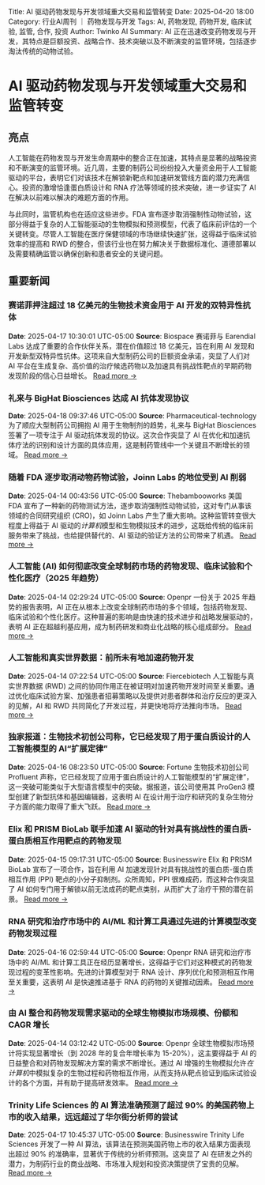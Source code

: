 Title: AI 驱动药物发现与开发领域重大交易和监管转变
Date: 2025-04-20 18:00
Category: 行业AI周刊 ｜ 药物发现与开发
Tags: AI, 药物发现, 药物开发, 临床试验, 监管, 合作, 投资
Author: Twinko AI
Summary: AI 正在迅速改变药物发现与开发，其特点是巨额投资、战略合作、技术突破以及不断演变的监管环境，包括逐步淘汰传统的动物试验。

# AI 驱动药物发现与开发领域重大交易和监管转变

## 亮点

人工智能在药物发现与开发生命周期中的整合正在加速，其特点是显著的战略投资和不断演变的监管环境。近几周，主要的制药公司纷纷投入大量资金用于人工智能驱动的平台，表明它们对该技术在解锁新靶点和加速研发管线方面的潜力充满信心。投资的激增恰逢蛋白质设计和 RNA 疗法等领域的技术突破，进一步证实了 AI 在解决以前难以解决的难题方面的作用。

与此同时，监管机构也在适应这些进步。FDA 宣布逐步取消强制性动物试验，这部分得益于复杂的人工智能驱动的生物模拟和预测模型，代表了临床前评估的一个关键转变。尽管人工智能在医疗保健领域的市场继续快速扩张，这得益于临床试验效率的提高和 RWD 的整合，但该行业也在努力解决关于数据标准化、道德部署以及需要精确监管以确保创新和患者安全的关键问题。

## 重要新闻

### 赛诺菲押注超过 18 亿美元的生物技术资金用于 AI 开发的双特异性抗体

**Date**: 2025-04-17 10:30:01 UTC-05:00
**Source**: Biospace
赛诺菲与 Earendial Labs 达成了重要的合作伙伴关系，潜在价值超过 18 亿美元，旨在利用 AI 发现和开发新型双特异性抗体。这项来自大型制药公司的巨额资金承诺，突显了人们对 AI 平台在生成复杂、高价值的治疗候选药物以及加速具有挑战性靶点的早期药物发现阶段的信心日益增长。
[Read more →](https://www.biospace.com/business/sanofi-bets-more-than-1-8-billion-in-biobucks-on-ai-developed-bispecifics)

### 礼来与 BigHat Biosciences 达成 AI 抗体发现协议

**Date**: 2025-04-18 09:37:46 UTC-05:00
**Source**: Pharmaceutical-technology
为了顺应大型制药公司拥抱 AI 用于生物制剂的趋势，礼来与 BigHat Biosciences 签署了一项专注于 AI 驱动抗体发现的协议。这次合作突显了 AI 在优化和加速抗体疗法的识别和设计方面的具体应用，这是制药管线中一个关键且不断增长的领域。
[Read more →](https://www.pharmaceutical-technology.com/news/eli-lilly-and-bighat-biosciences-ink-ai-antibody-discovery-deal/)

### 随着 FDA 逐步取消动物药物试验，Joinn Labs 的地位受到 AI 削弱

**Date**: 2025-04-14 00:43:56 UTC-05:00
**Source**: Thebambooworks
美国 FDA 宣布了一种新的药物测试方法，逐步取消强制性动物试验，这对专门从事该领域的合同研究组织 (CRO)，如 Joinn Labs 产生了重大影响。这种监管转变很大程度上得益于 AI 驱动的*计算机*模型和生物模拟技术的进步，这既给传统的临床前服务带来了挑战，也给提供替代的、AI 驱动的验证方法的公司带来了机遇。
[Read more →](https://thebambooworks.com/joinn-labs-undermined-by-ai-as-fda-phases-out-animal-drug-testing/)

### 人工智能 (AI) 如何彻底改变全球制药市场的药物发现、临床试验和个性化医疗（2025 年趋势）

**Date**: 2025-04-14 02:29:24 UTC-05:00
**Source**: Openpr
一份关于 2025 年趋势的报告表明，AI 正在从根本上改变全球制药市场的多个领域，包括药物发现、临床试验和个性化医疗。这种普遍的影响是由快速的技术进步和战略发展驱动的，表明 AI 正在超越利基应用，成为制药研发和商业化战略的核心组成部分。
[Read more →](https://www.openpr.com/news/3967835/how-artificial-intelligence-ai-is-revolutionizing-drug)

### 人工智能和真实世界数据：前所未有地加速药物开发

**Date**: 2025-04-14 07:22:54 UTC-05:00
**Source**: Fiercebiotech
人工智能与真实世界数据 (RWD) 之间的协同作用正在被证明对加速药物开发时间至关重要。通过优化临床试验方案、加强患者招募策略以及提供对患者群体和治疗反应的更深入的见解，AI 和 RWD 共同简化了开发过程，并更快地将疗法推向市场。
[Read more →](https://www.fiercebiotech.com/sponsored/artificial-intelligence-and-real-world-data-speeding-drug-development-never)

### 独家报道：生物技术初创公司称，它已经发现了用于蛋白质设计的人工智能模型的 AI“扩展定律”

**Date**: 2025-04-16 08:23:50 UTC-05:00
**Source**: Fortune
生物技术初创公司 Profluent 声称，它已经发现了应用于蛋白质设计的人工智能模型的“扩展定律”，这一突破可能类似于大型语言模型中的突破。据报道，该公司使用其 ProGen3 模型创建了新型抗体和基因编辑器，这表明 AI 在设计用于治疗和研究的复杂生物分子方面的能力取得了重大飞跃。
[Read more →](https://fortune.com/2025/04/16/biotech-profluent-ai-scaling-laws-protein-design-models-opencrispr-openantibodies/)

### Elix 和 PRISM BioLab 联手加速 AI 驱动的针对具有挑战性的蛋白质-蛋白质相互作用靶点的药物发现

**Date**: 2025-04-15 09:17:31 UTC-05:00
**Source**: Businesswire
Elix 和 PRISM BioLab 宣布了一项合作，旨在利用 AI 加速发现针对具有挑战性的蛋白质-蛋白质相互作用 (PPI) 靶点的小分子抑制剂。众所周知，PPI 很难成药，而这种合作突显了 AI 如何专门用于解锁以前无法成药的靶点类别，从而扩大了治疗干预的潜在前景。
[Read more →](https://www.businesswire.com/news/home/20250411890001/en/Elix-and-PRISM-BioLab-Join-Forces-to-Accelerate-AI-Driven-Drug-Discovery-for-Challenging-Protein-Protein-Interaction-Targets)

### RNA 研究和治疗市场中的 AI/ML 和计算工具通过先进的计算模型改变药物发现过程

**Date**: 2025-04-16 02:59:44 UTC-05:00
**Source**: Openpr
RNA 研究和治疗市场中的 AI/ML 和计算工具正在经历显著增长，这得益于它们对这种模式的药物发现过程的变革性影响。先进的计算模型对于 RNA 设计、序列优化和预测相互作用至关重要，这表明 AI 是快速推进基于 RNA 的药物的关键推动因素。
[Read more →](https://www.openpr.com/news/3973112/ai-ml-and-computational-tools-in-rna-research-and-therapeutics)

### 由 AI 整合和药物发现需求驱动的全球生物模拟市场规模、份额和 CAGR 增长

**Date**: 2025-04-14 03:12:42 UTC-05:00
**Source**: Openpr
全球生物模拟市场预计将实现显著增长（到 2028 年的复合年增长率为 15-20%），这主要得益于 AI 的日益整合和对药物发现解决方案的需求不断增长。通过 AI 增强的生物模拟允许*在计算机*中模拟复杂的生物过程和药物相互作用，从而支持从靶点验证到临床试验设计的各个方面，并有助于提高研发效率。
[Read more →](https://www.openpr.com/news/3968522/global-biosimulation-market-size-share-and-cagr-growth-driven)

### Trinity Life Sciences 的 AI 算法准确预测了超过 90% 的美国药物上市的收入结果，远远超过了华尔街分析师的尝试

**Date**: 2025-04-17 10:45:37 UTC-05:00
**Source**: Businesswire
Trinity Life Sciences 开发了一种 AI 算法，该算法在预测美国药物上市的收入结果方面表现出超过 90% 的准确率，显著优于传统的分析师预测。这突显了 AI 在研发之外的潜力，为制药行业的商业战略、市场准入规划和投资决策提供了宝贵的见解。
[Read more →](https://www.businesswire.com/news/home/20250417902433/en/Trinity-Life-Sciences-AI-Algorithm-Accurately-Predicts-Revenue-Outcomes-for-Over-90-of-U.S.-Drug.-Launches-Far-Exceeding-Wall-Street-Analyst-Attempts)